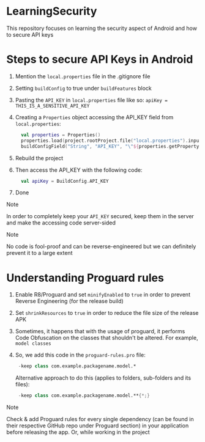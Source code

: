 # LearningSecurity
This repository focuses on learning the security aspect of Android and how to secure API keys

# Steps to secure API Keys in Android
1. Mention the `local.properties` file in the .gitignore file
2. Setting `buildConfig` to true under `buildFeatures` block
3. Pasting the `API_KEY` in `local.properties` file like so: `apiKey = THIS_IS_A_SENSITIVE_API_KEY`
4. Creating a `Properties` object accessing the API_KEY field from `local.properties`:
    ```Kotlin
      val properties = Properties()
      properties.load(project.rootProject.file("local.properties").inputStream())
      buildConfigField("String", "API_KEY", "\"${properties.getProperty("apiKey")}\"")
    ```
5. Rebuild the project
6. Then access the API_KEY with the following code:
   
    ```Kotlin
      val apiKey = BuildConfig.API_KEY
    ```
7. Done

> [!NOTE]
> In order to completely keep your `API_KEY` secured, keep them in the server and make the accessing code server-sided

> [!NOTE]
> No code is fool-proof and can be reverse-engineered but we can definitely prevent it to a large extent

# Understanding Proguard rules
1. Enable R8/Proguard and set `minifyEnabled` to `true` in order to prevent Reverse Engineering (for the release build)
2. Set `shrinkResources` to `true` in order to reduce the file size of the release APK
3. Sometimes, it happens that with the usage of proguard, it performs Code Obfuscation on the classes that shouldn't be altered. For example, `model classes`
4. So, we add this code in the `proguard-rules.pro` file:
   
   ```Kotlin
    -keep class com.example.packagename.model.*
   ```
   Alternative approach to do this (applies to folders, sub-folders and its files):
   ```Kotlin
    -keep class com.example.packagename.model.**{*;}
   ```
> [!NOTE]
> Check & add Proguard rules for every single dependency (can be found in their respective GitHub repo under Proguard section) in your application before releasing the app. Or, while working in the project

